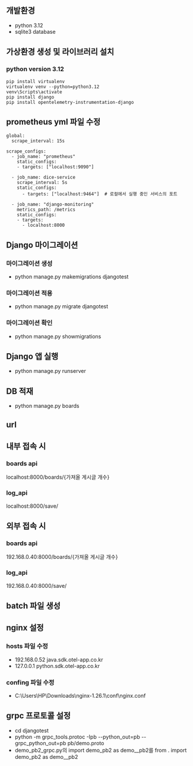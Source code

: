 ## 개발환경
- python 3.12
- sqlite3 database

## 가상환경 생성 및 라이브러리 설치
### python version 3.12
```
pip install virtualenv
virtualenv venv --python=python3.12
venv\Scripts\activate
pip install django
pip install opentelemetry-instrumentation-django
```

## prometheus yml 파일 수정
```
global:
  scrape_interval: 15s

scrape_configs:
  - job_name: "prometheus"
    static_configs:
    - targets: ["localhost:9090"]

  - job_name: dice-service
    scrape_interval: 5s
    static_configs:
      - targets: ["localhost:9464"]  # 로컬에서 실행 중인 서비스의 포트
      
  - job_name: "django-monitoring"
    metrics_path: /metrics
    static_configs:
    - targets: 
      - localhost:8000
```

## Django 마이그레이션
### 마이그레이션 생성
- python manage.py makemigrations djangotest
### 마이그레이션 적용
- python manage.py migrate djangotest
### 마이그레이션 확인
- python manage.py showmigrations

## Django 앱 실행
- python manage.py runserver

## DB 적재
- python manage.py boards

## url
## 내부 접속 시
### boards api
localhost:8000/boards/{가져올 게시글 개수}
### log_api
localhost:8000/save/

## 외부 접속 시
### boards api
192.168.0.40:8000/boards/{가져올 게시글 개수}
### log_api
192.168.0.40:8000/save/


## batch 파일 생성

## nginx 설정
### hosts 파일 수정
- 192.168.0.52 java.sdk.otel-app.co.kr
- 127.0.0.1 python.sdk.otel-app.co.kr

### confing 파일 수정
- C:\Users\HP\Downloads\nginx-1.26.1\conf\nginx.conf

## grpc 프로토콜 설정
- cd djangotest
- python -m grpc_tools.protoc -Ipb --python_out=pb --grpc_python_out=pb pb/demo.proto
- demo_pb2_grpc.py의 import demo_pb2 as demo__pb2를 from . import demo_pb2 as demo__pb2
